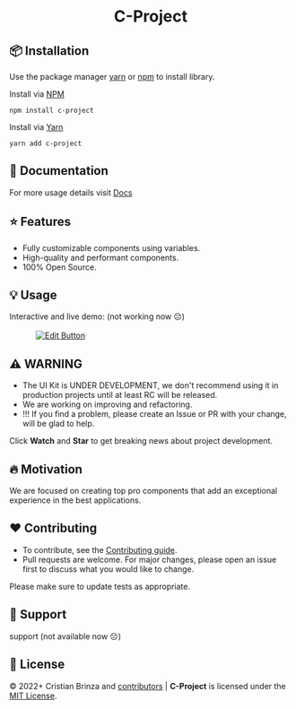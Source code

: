 <h1 align="center">C-Project </h1>


## 📦 Installation

Use the package manager [yarn](https://classic.yarnpkg.com/en/docs/install/#debian-stable) or [npm](https://docs.npmjs.com/downloading-and-installing-node-js-and-npm) to install library.

<a href="https://www.npmjs.com/package/c-project"></a>
Install via <a href="https://www.npmjs.com/package/c-project">NPM</a>
```
npm install c-project
```
Install via <a href="https://yarnpkg.com/package/c-project">Yarn</a>

```
yarn add c-project
```


## 🧾 Documentation
For more usage details visit [Docs](https://cristianbrinza.github.io/c-project/)


## ⭐ Features

- Fully customizable components using variables.
- High-quality and performant components.
- 100% Open Source.

## 💡 Usage

Interactive and live demo:   (not working now 😔)
<br><br> &nbsp; 	&nbsp; 	&nbsp;  &nbsp; 	&nbsp; 	&nbsp;
<a href="https://codesandbox.io/s/" rel="nofollow"><img src="https://camo.githubusercontent.com/90808661433696bc57dce8d4ad732307b5cec6270e6b846f114dcd7ee7f9458a/68747470733a2f2f636f646573616e64626f782e696f2f7374617469632f696d672f706c61792d636f646573616e64626f782e737667" alt="Edit Button" data-canonical-src="https://codesandbox.io/static/img/play-codesandbox.svg" style="max-width:100%;"></a>


## ⚠️ WARNING

- The UI Kit is UNDER DEVELOPMENT, we don't recommend using it in production projects until at least RC will be released. 
- We are working on improving and refactoring. 
- !!! If you find  a problem, please create an Issue or PR with your change, will be glad to help.

Click **Watch** and **Star** to get breaking news about project development.

## 🔥 Motivation

We are focused on creating top pro components that add an exceptional experience in the best applications.

## ❤ Contributing

- To contribute, see the [Contributing guide](https://github.com/CristianBrinza/c-project/blob/main/CONTRIBUTING.md).
- Pull requests are welcome. For major changes, please open an issue first to discuss what you would like to change.

Please make sure to update tests as appropriate.


## 🍵 Support

support (not available now 😔)

## 📝 License


&copy; 2022+ Cristian Brinza and [contributors](https://github.com/CristianBrinza/c-project/graphs/contributors) | **C-Project** is licensed under the [MIT License](https://github.com/CristianBrinza/c-project/blob/main/LICENSE).
